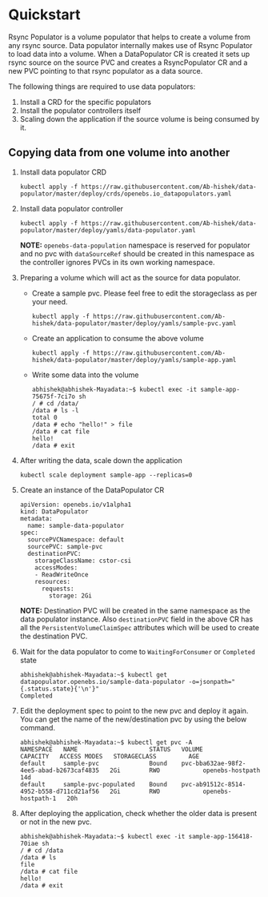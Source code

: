 # Quickstart

Rsync Populator is a volume populator that helps to create a volume from any rsync source. Data populator internally makes use of Rsync Populator to load data into a volume. When a DataPopulator CR is created it sets up rsync source on the source PVC and creates a RsyncPopulator CR and a new PVC pointing to that rsync populator as a data source.

The following things are required to use data populators:
1. Install a CRD for the specific populators
2. Install the populator controllers itself
3. Scaling down the application if the source volume is being consumed by it.

## Copying data from one volume into another

1. Install data populator CRD

    ```console
    kubectl apply -f https://raw.githubusercontent.com/Ab-hishek/data-populator/master/deploy/crds/openebs.io_datapopulators.yaml
    ```

2.  Install data populator controller
    ```console
    kubectl apply -f https://raw.githubusercontent.com/Ab-hishek/data-populator/master/deploy/yamls/data-populator.yaml
    ```
    **NOTE:** `openebs-data-population` namespace is reserved for populator and no pvc with `dataSourceRef` should be created in this namespace as the controller ignores PVCs in its own working namespace.
  
3. Preparing a volume which will act as the source for data populator.
    - Create a sample pvc. Please feel free to edit the storageclass as per your need.
        ```console
        kubectl apply -f https://raw.githubusercontent.com/Ab-hishek/data-populator/master/deploy/yamls/sample-pvc.yaml
       ```  
    - Create an application to consume the above volume
        ```console
        kubectl apply -f https://raw.githubusercontent.com/Ab-hishek/data-populator/master/deploy/yamls/sample-app.yaml
        ```
    - Write some data into the volume
        ```console
        abhishek@abhishek-Mayadata:~$ kubectl exec -it sample-app-75675f-7ci7o sh
        / # cd /data/
        /data # ls -l
        total 0
        /data # echo "hello!" > file
        /data # cat file
        hello!
        /data # exit
        ```
      
4. After writing the data, scale down the application
    ```console
   kubectl scale deployment sample-app --replicas=0
   ```

5. Create an instance of the DataPopulator CR
    ```console
    apiVersion: openebs.io/v1alpha1
    kind: DataPopulator
    metadata:
      name: sample-data-populator
    spec:
      sourcePVCNamespace: default
      sourcePVC: sample-pvc
      destinationPVC:
        storageClassName: cstor-csi
        accessModes:
        - ReadWriteOnce
        resources:
          requests:
            storage: 2Gi
   ```
   
   **NOTE:** Destination PVC will be created in the same namespace as the data populator instance. Also `destinationPVC` field in the above CR has all the `PersistentVolumeClaimSpec` attributes which will be used to create the destination PVC.
   
6. Wait for the data populator to come to `WaitingForConsumer` or `Completed` state
    ```console
    abhishek@abhishek-Mayadata:~$ kubectl get datapopulator.openebs.io/sample-data-populator -o=jsonpath="{.status.state}{'\n'}"
    Completed
   ```
   
7. Edit the deployment spec to point to the new pvc and deploy it again. You can get the name of the new/destination pvc by using the below command.
    ```console
   abhishek@abhishek-Mayadata:~$ kubectl get pvc -A
   NAMESPACE   NAME                    STATUS   VOLUME                                     CAPACITY   ACCESS MODES   STORAGECLASS         AGE
   default     sample-pvc              Bound    pvc-bba632ae-98f2-4ee5-abad-b2673caf4835   2Gi        RWO            openebs-hostpath     14d
   default     sample-pvc-populated    Bound    pvc-ab91512c-8514-4952-b558-d711cd21af56   2Gi        RWO            openebs-hostpath-1   20h
   ```

8. After deploying the application, check whether the older data is present or not in the new pvc.
    ```console
    abhishek@abhishek-Mayadata:~$ kubectl exec -it sample-app-156418-70iae sh
    / # cd /data
    /data # ls
    file
    /data # cat file
    hello!
    /data # exit
   ```
